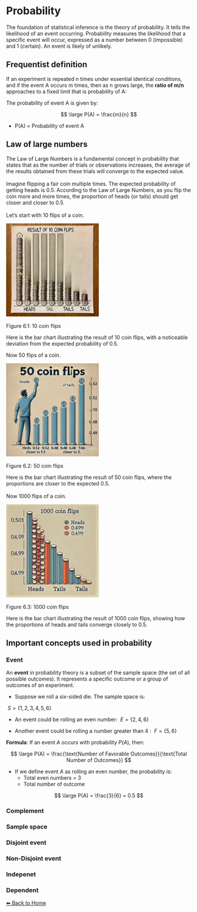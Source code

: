 <script type="text/javascript" async
    src="https://polyfill.io/v3/polyfill.min.js?features=es6">
</script>
<script type="text/javascript" async
    src="https://cdnjs.cloudflare.com/ajax/libs/mathjax/3.2.0/es5/tex-mml-chtml.js">
</script>

# Probability

The foundation of statistical inference is the theory of probability. It
tells the likelihood of an event occurring. Probability measures the
likelihood that a specific event will occur, expressed as a number
between 0 (impossible) and 1 (certain). An event is likely of unlikely.

## Frequentist definition

If an experiment is repeated n times under essential identical
conditions, and if the event A occurs m times, then as n grows large,
the **ratio of m/n** approaches to a fixed limit that is probability of
A:

The probability of event A is given by:

$$
\large P(A) = \frac{m}{n}
$$

-   P(A) = Probability of event A

## Law of large numbers

The Law of Large Numbers is a fundamental concept in probability that
states that as the number of trials or observations increases, the
average of the results obtained from these trials will converge to the
expected value. <br> <br> Imagine flipping a fair coin multiple times.
The expected probability of getting heads is 0.5. According to the Law
of Large Numbers, as you flip the coin more and more times, the
proportion of heads (or tails) should get closer and closer to 0.5. <br>
<br> Let’s start with 10 flips of a coin.

<img src="Figures/10_coin_flip.jpg" alt="Figure 6.1: 10 coin flips" width="50%" />
<p class="caption">
Figure 6.1: 10 coin flips
</p>

Here is the bar chart illustrating the result of 10 coin flips, with a
noticeable deviation from the expected probability of 0.5.

Now 50 flips of a coin.

<img src="Figures/50_coin flip.webp" alt="Figure 6.2: 50 coin flips" width="50%" />
<p class="caption">
Figure 6.2: 50 coin flips
</p>

Here is the bar chart illustrating the result of 50 coin flips, where
the proportions are closer to the expected 0.5. <br> <br> Now 1000 flips
of a coin.

<img src="Figures/1000_coin_flips.webp" alt="Figure 6.3: 1000 coin flips" width="50%" />
<p class="caption">
Figure 6.3: 1000 coin flips
</p>

Here is the bar chart illustrating the result of 1000 coin flips,
showing how the proportions of heads and tails converge closely to 0.5.

## Important concepts used in probability

### Event

An **event** in probability theory is a subset of the sample space (the
set of all possible outcomes). It represents a specific outcome or a
group of outcomes of an experiment.

-   Suppose we roll a six-sided die. The sample space is:

 *S* = {1, 2, 3, 4, 5, 6}

-   An event could be rolling an even number:
     *E* = {2, 4, 6}

-   Another event could be rolling a number greater than 4 :
     *F* = {5, 6}

**Formula**: If an event *A* occurs with probability *P*(*A*), then:

$$
\large P(A) = \frac{\text{Number of Favorable Outcomes}}{\text{Total Number of Outcomes}}
$$

-   If we define event *A* as rolling an even number, the probability
    is:
    -   Total even numbers = 3
    -   Total number of outcome

$$
\large P(A) = \frac{3}{6} = 0.5
$$

### Complement

### Sample space

### Disjoint event

### Non-Disjoint event

### Indepenet

### Dependent

[⬅ Back to Home](../index.md)
